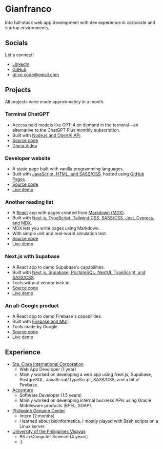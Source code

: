 # Gianfranco

Into full-stack web app development with dev experience in corporate and startup environments.

## Socials

Let's connect!

- [LinkedIn](https://www.linkedin.com/in/gf-co/)
- [GitHub](https://github.com/gf-co)
- gf.co.code@gmail.com

## Projects

All projects were made approximately in a month.

### Terminal ChatGPT

- Access paid models like GPT-4 on demand in the terminal—an alternative to the ChatGPT Plus monthly subscription.
- Built with <u>Node.js and OpenAI API</u>.
- [Source code](https://github.com/gf-co/terminal-chat-gpt)
- [Demo Video](https://github.com/gf-co/terminal-chat-gpt)

### Developer website

- A static page built with vanilla programming languages.
- Built with <u>JavaScript, HTML, and SASS/CSS</u>, hosted using <u>GitHub Pages</u>.
- [Source code](https://github.com/gf-co/gf-co.github.io)
- [Live demo](https://gf-co.github.io/)

### Another reading list

- A <u>React</u> app with pages created from <u>Markdown (MDX)</u>.
- Built with <u>Next.js, TypeScript, Tailwind CSS, SASS/CSS, Jest, Cypress, and MDX</u>.
- MDX lets you write pages using Markdown.
- With simple unit and real-world simulation test.
- [Source code](https://github.com/gf-co/another-book-list-website)
- [Live demo](https://another-book-list-website.vercel.app/)

### Next.js with Supabase

- A React app to demo Supabase's capabilities.
- Built with <u>Next.js, Supabase, PostgreSQL, NextUI, TypeScript, and SASS/CSS</u>.
- Tools without vendor lock-in.
- [Source code](https://github.com/gf-co/nextjs-with-supabase)
- [Live demo](https://nextjs-with-supabase-nine-zeta.vercel.app/)

### An all-Google product

- A React app to demo Firebase's capabilities.
- Built with <u>Firebase and MUI</u>.
- Tools made by Google.
- [Source code](https://github.com/gf-co/all-google-product)
- [Live demo](https://all-googly-product.firebaseapp.com/)

## Experience

- [Sta. Clara International Corporation](https://staclara.com.ph/)
  - Web App Developer (1 year)
  - Mainly worked on developing a web app using Next.js, Supabase, PostgreSQL, JavaScript/TypeScript, SASS/CSS, and a bit of Firebase.
- [Accenture](https://www.accenture.com/)
  - Software Developer (1.5 years)
  - Mainly worked on developing internal business APIs using Oracle Middleware products (BPEL, SOAP).
- [Philippine Genome Center](https://pgc.up.edu.ph/)
  - Intern (2 months)
  - I learned about bioinformatics. I mostly played with Bash scripts on a Linux server.
- [University of the Philippines Visayas](https://www.upv.edu.ph/)
  - BS in Computer Science (4 years)
  - :)
